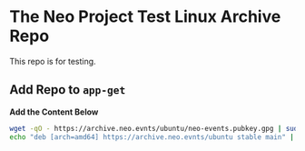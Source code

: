 # The Neo Project Test Linux Archive Repo
This repo is for testing.

## Add Repo to `app-get`

**Add the Content Below**
```bash
wget -qO - https://archive.neo.evnts/ubuntu/neo-events.pubkey.gpg | sudo apt-key add -
echo "deb [arch=amd64] https://archive.neo.evnts/ubuntu stable main" | sudo tee /etc/apt/sources.list.d/neoevents.list
```
